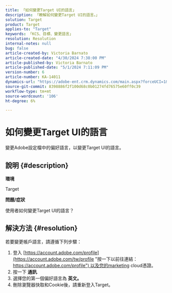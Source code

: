 ```yaml
---
title: 「如何變更Target UI的語言」
description: 「瞭解如何變更Target UI的語言。」
solution: Target
product: Target
applies-to: "Target"
keywords: 「KCS、目標、變更語言」
resolution: Resolution
internal-notes: null
bug: false
article-created-by: Victoria Barnato
article-created-date: "4/30/2024 7:38:00 PM"
article-published-by: Victoria Barnato
article-published-date: "5/1/2024 7:11:09 PM"
version-number: 6
article-number: KA-14011
dynamics-url: "https://adobe-ent.crm.dynamics.com/main.aspx?forceUCI=1&pagetype=entityrecord&etn=knowledgearticle&id=c74b8625-2907-ef11-9f8a-6045bd0a08d9"
source-git-commit: 8398886f2f100d68c0b01274fd76575e60ff0c39
workflow-type: tm+mt
source-wordcount: '106'
ht-degree: 6%

---
```


# 如何變更Target UI的語言


變更Adobe設定檔中的偏好語言，以變更Target UI的語言。

## 說明 {#description}


<b>環境</b>

Target



<b>問題/症狀</b>

使用者如何變更Target UI的語言？


## 解決方法 {#resolution}




若要變更帳戶語言，請遵循下列步驟：

1. 登入 [https://account.adobe.com/profile](https://account.adobe.com/tw/profile "按一下以前往連結：https://account.adobe.com/profile") 以及您的marketing cloud憑證。
2. 按一下 <b>通訊</b>.
3. 選擇您的第一個偏好語言為 <b>英文。</b>
4. 刪除瀏覽器快取和Cookie後，請重新登入Target。



